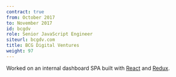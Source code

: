 ```yaml
---
contract: true
from: October 2017
to: November 2017
id: bcgdv
role: Senior JavaScript Engineer
siteurl: bcgdv.com
title: BCG Digital Ventures
weight: 97
---
```


Worked on an internal dashboard SPA built with
[React](https://facebook.github.io/react/) and [Redux](http://redux.js.org/).
